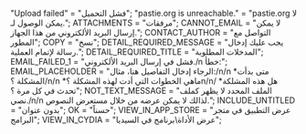"Upload failed" = "فشل التحميل";
"pastie.org is unreachable." = "pastie.org لا يمكن الوصول لـ.";
ATTACHMENTS = "مرفقات";
CANNOT_EMAIL = "لا يمكن إرسال البريد الألكتروني من هذا الجهاز.";
CONTACT_AUTHOR = "التواصل مع المطور";
COPY = "نسخ";
DETAIL_REQUIRED_MESSAGE = "يجب عليك إدخال رسالة لإتمام العملية.";
DETAIL_REQUIRED_TITLE = "المدخلات المطلوبة";
EMAIL_FAILED_1 = "فشل في إرسال البريد الألكتروني./n خطأ:";
EMAIL_PLACEHOLDER = "الرجاء إدخال التفاصيل هنا، مثال:/n/n *متى بدأت المشكلة ؟/n/n *ماهي الخطوات التي أدت لهذه المشكلة ؟n/n/ *هل هذه المشلكة تحدث في كل مرة ؟";
NOT_TEXT_MESSAGE = "الملف المحدد لا يظهر كملف نصي./n/n لذالك لا يمكن عرضه من خلال مستعرض النصوص.";
INCLUDE_UNTITLED = "بدون عنوان";
OK = "حسناً";
VIEW_IN_APP_STORE = "عرض التطبيق في متجر البرامج";
VIEW_IN_CYDIA = "عرض الأداة\برنامج في السيديا";
